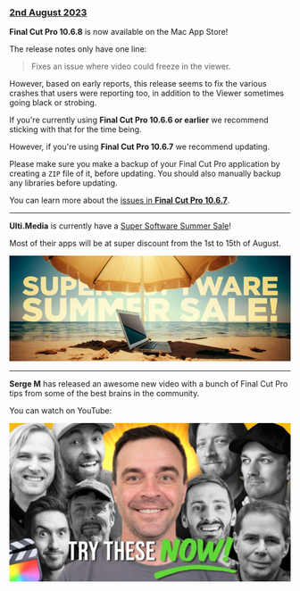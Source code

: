 ### [2nd August 2023](/news/20230802)

**Final Cut Pro 10.6.8** is now available on the Mac App Store!

The release notes only have one line:

> Fixes an issue where video could freeze in the viewer.

However, based on early reports, this release seems to fix the various crashes that users were reporting too, in addition to the Viewer sometimes going black or strobing.

If you're currently using **Final Cut Pro 10.6.6 or earlier** we recommend sticking with that for the time being.

However, if you're using **Final Cut Pro 10.6.7** we recommend updating.

Please make sure you make a backup of your Final Cut Pro application by creating a `ZIP` file of it, before updating. You should also manually backup any libraries before updating.

You can learn more about the [issues in **Final Cut Pro 10.6.7**](https://github.com/CommandPost/FCPCafe/issues/223).

---

**Ulti.Media** is currently have a [Super Software Summer Sale](https://ulti.media/sale/)!

Most of their apps will be at super discount from the 1st to 15th of August.

![](/static/ultimedia-summer-sale.jpeg)

---

**Serge M** has released an awesome new video with a bunch of Final Cut Pro tips from some of the best brains in the community.

You can watch on YouTube:

[![](/static/sergem-video.jpeg)](https://www.youtube.com/watch?v=oxVm6qlsdQE)